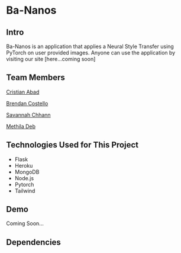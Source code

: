 # Ba-Nanos

## Intro

Ba-Nanos is an application that applies a Neural Style Transfer using PyTorch on user provided images. Anyone can use the application by visiting our site [here...coming soon]

## Team Members

[Cristian Abad](https://github.com/achrrr)

[Brendan Costello](https://github.com/BrendanCostello)

[Savannah Chhann](https://github.com/shirokuma-cafe)

[Methila Deb](https://github.com/methiladeb)

## Technologies Used for This Project
<ul>
<li>Flask</li>
<li>Heroku</li>
<li>MongoDB</li>
<li>Node.js</li>
<li>Pytorch</li>
<li>Tailwind</li>
</ul>

## Demo

Coming Soon...

## Dependencies


